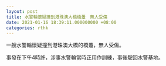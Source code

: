 ```yaml
---
layout: post
title: 水警輪懷疑撞到港珠澳大橋橋躉　無人受傷
date: 2021-01-16 18:39:11.000000000 +08:00
categories: rthk
---
```


一艘水警輪懷疑撞到港珠澳大橋的橋躉，無人受傷。

事發在下午4時許，涉事水警輪當時正用作訓練，事後駛回水警基地。
